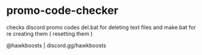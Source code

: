 # promo-code-checker

checks discord promo codes
del.bat for deleting text files and make.bat for re creating them ( resetting them )

@hawkboosts | discord.gg/hawkboosts
